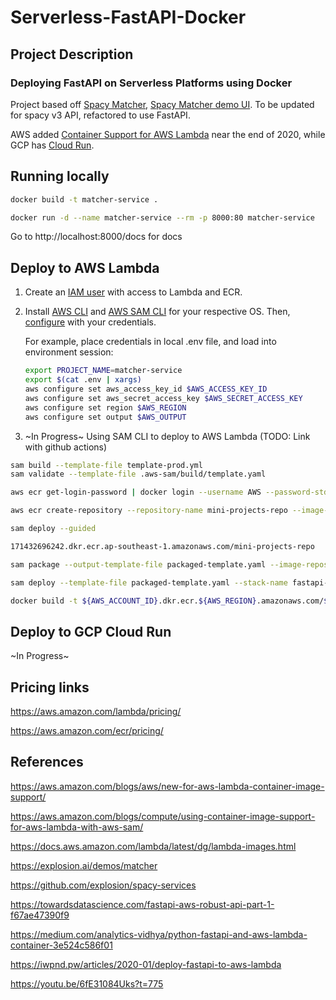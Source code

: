 # Serverless-FastAPI-Docker

## Project Description

### Deploying FastAPI on Serverless Platforms using Docker

Project based off [Spacy Matcher](https://github.com/explosion/spacy-services), [Spacy Matcher demo UI](https://explosion.ai/demos/matcher). To be updated for spacy v3 API, refactored to use FastAPI.

AWS added [Container Support for AWS Lambda](https://aws.amazon.com/blogs/aws/new-for-aws-lambda-container-image-support/) near the end of 2020, while GCP has [Cloud Run](https://cloud.google.com/run).

## Running locally

```bash
docker build -t matcher-service .

docker run -d --name matcher-service --rm -p 8000:80 matcher-service
```

Go to http://localhost:8000/docs for docs


## Deploy to AWS Lambda

1. Create an [IAM user](https://console.aws.amazon.com/iam/home#/users) with access to Lambda and ECR.

2. Install [AWS CLI](https://docs.aws.amazon.com/cli/latest/userguide/install-cliv2.html) and [AWS SAM CLI](https://docs.aws.amazon.com/serverless-application-model/latest/developerguide/serverless-sam-cli-install.html) for your respective OS. Then, [configure](https://docs.aws.amazon.com/cli/latest/userguide/cli-chap-configure.html) with your credentials. 

    For example, place credentials in local .env file, and load into environment session:

    ```bash
    export PROJECT_NAME=matcher-service
    export $(cat .env | xargs)
    aws configure set aws_access_key_id $AWS_ACCESS_KEY_ID
    aws configure set aws_secret_access_key $AWS_SECRET_ACCESS_KEY
    aws configure set region $AWS_REGION
    aws configure set output $AWS_OUTPUT
    ```

3. ~In Progress~ Using SAM CLI to deploy to AWS Lambda (TODO: Link with github actions)
```bash
sam build --template-file template-prod.yml
sam validate --template-file .aws-sam/build/template.yaml

aws ecr get-login-password | docker login --username AWS --password-stdin ${AWS_ACCOUNT_ID}.dkr.ecr.${AWS_REGION}.amazonaws.com

aws ecr create-repository --repository-name mini-projects-repo --image-tag-mutability IMMUTABLE --image-scanning-configuration scanOnPush=true

sam deploy --guided

171432696242.dkr.ecr.ap-southeast-1.amazonaws.com/mini-projects-repo

sam package --output-template-file packaged-template.yaml --image-repository ${AWS_ACCOUNT_ID}.dkr.ecr.${AWS_REGION}.amazonaws.com/${PROJECT_NAME}

sam deploy --template-file packaged-template.yaml --stack-name fastapi-example --capabilities CAPABILITY_IAM --region ${AWS_REGION}

docker build -t ${AWS_ACCOUNT_ID}.dkr.ecr.${AWS_REGION}.amazonaws.com/${PROJECT_NAME}:latest

```

## Deploy to GCP Cloud Run
~In Progress~

## Pricing links
<https://aws.amazon.com/lambda/pricing/>

<https://aws.amazon.com/ecr/pricing/>

## References

<https://aws.amazon.com/blogs/aws/new-for-aws-lambda-container-image-support/>

<https://aws.amazon.com/blogs/compute/using-container-image-support-for-aws-lambda-with-aws-sam/>

<https://docs.aws.amazon.com/lambda/latest/dg/lambda-images.html>

<https://explosion.ai/demos/matcher>

<https://github.com/explosion/spacy-services>

<https://towardsdatascience.com/fastapi-aws-robust-api-part-1-f67ae47390f9>

<https://medium.com/analytics-vidhya/python-fastapi-and-aws-lambda-container-3e524c586f01>

<https://iwpnd.pw/articles/2020-01/deploy-fastapi-to-aws-lambda>

<https://youtu.be/6fE31084Uks?t=775>
